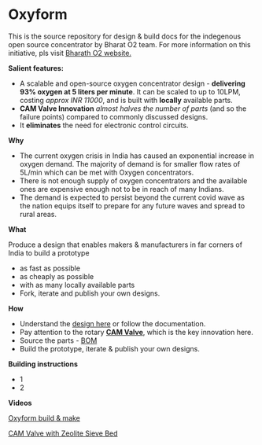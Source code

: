 # Oxyform
This is the source repository for design & build docs for the indegenous open source concentrator by Bharat O2 team. For more information on this initiative, pls visit [Bharath O2 website.](https://www.notion.so/Bharat-02-Oxyform-c85b40149b044214aaf8b3298170dbe9)

**Salient features:**

 - A scalable and open-source oxygen concentrator design - **delivering 93% oxygen at 5 liters per minute**. It can be scaled to up to 10LPM, costing *approx INR 11000*, and is built with **locally** available parts. 
 - **CAM Valve Innovation** *almost halves the number of parts* (and so the failure points) compared to commonly discussed designs.
 - It **eliminates** the need for electronic control circuits.
 
 **Why**
 
 - The current oxygen crisis in India has caused an exponential increase in oxygen demand. The majority of demand is for smaller flow rates of 5L/min which can be met with Oxygen concentrators. 
 -  There is not enough supply of oxygen concentrators and the available ones are expensive enough not to be in reach of many Indians.
 - The demand is expected to persist beyond the current covid wave as the nation equips itself to prepare for any future waves and spread to rural areas.

**What**

Produce a design that enables makers & manufacturers in far corners of India to build a prototype
 - as fast as possible
 - as cheaply as possible
 - with as many locally available parts
 - Fork, iterate and publish your own designs.

**How**

 - Understand the [design here](https://www.notion.so/Genesis-Build-f406cf4217994b059c0a0edbeb139fb5) or follow the documentation.
 - Pay attention to the rotary **[CAM Valve](https://youtu.be/7uSr5xrOVtQ)**, which is the key innovation here.
 - Source the parts - [BOM](https://www.notion.so/ff45cc9090554a279fbb2f66bb04dd5d?v=d6aa3f73a6bf47c7845783425e2e9eb4)
 - Build the prototype, iterate & publish your own designs.


**Building instructions**
 - 1
 - 2

**Videos**

[Oxyform build & make](https://youtu.be/x6E5DD5uLDk)

[CAM Valve with Zeolite Sieve Bed](https://youtu.be/7uSr5xrOVtQ)




